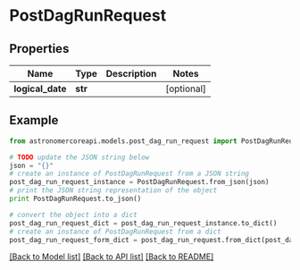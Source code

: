 # PostDagRunRequest


## Properties
Name | Type | Description | Notes
------------ | ------------- | ------------- | -------------
**logical_date** | **str** |  | [optional] 

## Example

```python
from astronomercoreapi.models.post_dag_run_request import PostDagRunRequest

# TODO update the JSON string below
json = "{}"
# create an instance of PostDagRunRequest from a JSON string
post_dag_run_request_instance = PostDagRunRequest.from_json(json)
# print the JSON string representation of the object
print PostDagRunRequest.to_json()

# convert the object into a dict
post_dag_run_request_dict = post_dag_run_request_instance.to_dict()
# create an instance of PostDagRunRequest from a dict
post_dag_run_request_form_dict = post_dag_run_request.from_dict(post_dag_run_request_dict)
```
[[Back to Model list]](../README.md#documentation-for-models) [[Back to API list]](../README.md#documentation-for-api-endpoints) [[Back to README]](../README.md)


